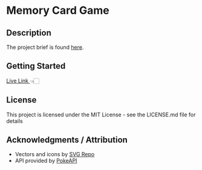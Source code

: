 # Memory Card Game

## Description

The project brief is found <a href="https://www.theodinproject.com/lessons/node-path-react-new-memory-card">here</a>.

## Getting Started

<a href="https://cute-salamander-2bd0b1.netlify.app/" target="_blank"> Live Link </a> 👈🏻
<br/>

## License

This project is licensed under the MIT License - see the LICENSE.md file for details

## Acknowledgments / Attribution

- Vectors and icons by <a href="https://www.svgrepo.com" target="_blank">SVG Repo</a>
- API provided by <a href="https://pokeapi.co/" target="_blank">PokeAPI</a>
